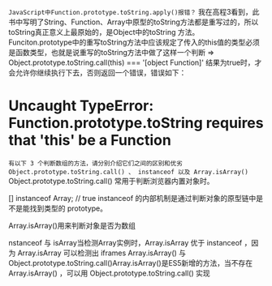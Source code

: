 `JavaScript中Function.prototype.toString.apply()报错？`
我在高程3看到，此书中写明了String、Function、Array中原型的toString方法都是重写过的，所以toString真正意义上最原始的，是Object中的toString 方法。
Funciton.prototype中的重写toString方法中应该规定了传入的this值的类型必须是函数类型，也就是说重写的toString方法中做了这样一个判断 => Object.prototype.toString.call(this) === '[object Function]'  结果为true时，才会允许你继续执行下去，否则返回一个错误，错误如下：
# Uncaught TypeError: Function.prototype.toString requires that 'this' be a Function


`有以下 3 个判断数组的方法，请分别介绍它们之间的区别和优劣Object.prototype.toString.call() 、 instanceof 以及 Array.isArray()`
Object.prototype.toString.call() 常用于判断浏览器内置对象时。

[]  instanceof Array; // true
instanceof  的内部机制是通过判断对象的原型链中是不是能找到类型的 prototype。

Array.isArray()用来判断对象是否为数组

nstanceof 与 isArray当检测Array实例时，Array.isArray 优于 instanceof ，因为 Array.isArray 可以检测出 iframes
Array.isArray() 与 Object.prototype.toString.call()Array.isArray()是ES5新增的方法，当不存在 Array.isArray() ，可以用 Object.prototype.toString.call() 实现